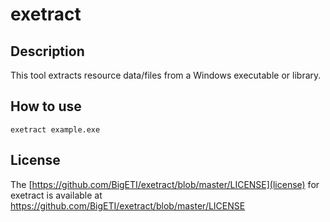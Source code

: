 # exetract

## Description
This tool extracts resource data/files from a Windows executable or library.

## How to use
```BATCH
exetract example.exe
```

## License
The [https://github.com/BigETI/exetract/blob/master/LICENSE](license) for exetract is available at https://github.com/BigETI/exetract/blob/master/LICENSE